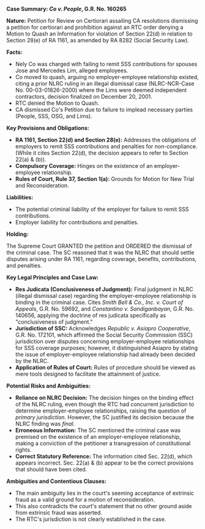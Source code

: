 **Case Summary: *Co v. People*, G.R. No. 160265**

**Nature:** Petition for Review on Certiorari assailing CA resolutions dismissing a petition for certiorari and prohibition against an RTC order denying a Motion to Quash an Information for violation of Section 22(d) in relation to Section 28(e) of RA 1161, as amended by RA 8282 (Social Security Law).

**Facts:**

*   Nely Co was charged with failing to remit SSS contributions for spouses Jose and Mercedes Lim, alleged employees.
*   Co moved to quash, arguing no employer-employee relationship existed, citing a prior NLRC ruling in an illegal dismissal case (NLRC-NCR-Case No. 00-03-01826-2000) where the Lims were deemed independent contractors, decision finalized on December 20, 2001.
*   RTC denied the Motion to Quash.
*   CA dismissed Co's Petition due to failure to implead necessary parties (People, SSS, OSG, and Lims).

**Key Provisions and Obligations:**

*   **RA 1161, Section 22(d) and Section 28(e):** Addresses the obligations of employers to remit SSS contributions and penalties for non-compliance. (While it cites Section 22(d), the decision appears to refer to Section 22(a) & (b)).
*   **Compulsory Coverage:** Hinges on the existence of an employer-employee relationship.
*   **Rules of Court, Rule 37, Section 1(a):** Grounds for Motion for New Trial and Reconsideration.

**Liabilities:**

*   The potential criminal liability of the employer for failure to remit SSS contributions.
*   Employer liability for contributions and penalties.

**Holding:**

The Supreme Court GRANTED the petition and ORDERED the dismissal of the criminal case. The SC reasoned that it was the NLRC that should settle disputes arising under RA 1161, regarding coverage, benefits, contributions, and penalties.

**Key Legal Principles and Case Law:**

*   **Res Judicata (Conclusiveness of Judgment):** Final judgment in NLRC (illegal dismissal case) regarding the employer-employee relationship is binding in the criminal case. Cites *Smith Bell & Co., Inc. v. Court of Appeals*, G.R. No. 59692, and *Constantino v. Sandiganbayan*, G.R. No. 140656, applying the doctrine of res judicata specifically as "conclusiveness of judgment."
*   **Jurisdiction of SSC:** Acknowledges *Republic v. Asiapro Cooperative*, G.R. No. 172101, which affirmed the Social Security Commission (SSC) jurisdiction over disputes concerning employer-employee relationships for SSS coverage purposes; however, it distinguished Asiapro by stating the issue of employer-employee relationship had already been decided by the NLRC.
*   **Application of Rules of Court:** Rules of procedure should be viewed as mere tools designed to facilitate the attainment of justice.

**Potential Risks and Ambiguities:**

*   **Reliance on NLRC Decision:** The decision hinges on the binding effect of the NLRC ruling, even though the RTC had concurrent jurisdiction to determine employer-employee relationships, raising the question of *primary jurisdiction*. However, the SC justified its decision because the NLRC finding was *final*.
*   **Erroneous Information:** The SC mentioned the criminal case was premised on the existence of an employer-employee relationship, making a conviction of the petitioner a transgression of constitutional rights.
*   **Correct Statutory Reference:** The information cited Sec. 22(d), which appears incorrect. Sec. 22(a) & (b) appear to be the correct provisions that should have been cited.

**Ambiguities and Contentious Clauses:**

*   The main ambiguity lies in the court's seeming acceptance of extrinsic fraud as a valid ground for a motion of reconsideration.
*   This also contradicts the court's statement that no other ground aside from extrinsic fraud was asserted.
*   The RTC's jurisdiction is not clearly established in the case.

